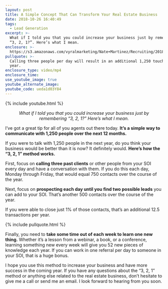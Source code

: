 ```yaml
---
layout: post
title: A Simple Concept That Can Transform Your Real Estate Business
date: 2018-10-26 16:40:49
tags:
  - Lead Generation
excerpt: >-
  What if I told you that you could increase your business just by remembering
  “3, 2, 1?”. Here’s what I mean.
enclosure: >-
  https://s3.amazonaws.com/vyralmarketing/Nate+Martinez/Recruiting/2018/Valley+of+the+Sun+Real+Estate+Agent-+321+10.8.mp4
pullquote: >-
  Calling three people per day will result in an additional 1,250 touches per
  year.
enclosure_type: video/mp4
enclosure_time:
use_youtube_image: true
youtube_alternate_image:
youtube_code: ueda1d03Y84
---
```


{% include youtube.html %}

<p style="text-align: center;"><em>What if I told you that you could increase your business just by remembering “3, 2, 1?” Here’s what I mean.</em></p>

I’ve got a great tip for all of you agents out there today. **It’s a simple way to communicate with 1,250 people over the next 12 months.&nbsp;**

If you were to talk with 1,250 people in the next year, do you think your business would be better than it is now? It definitely would. **Here’s how the “3, 2, 1” method works.**

First, focus on **calling three past clients** or other people from your SOI every day and have a conversation with them. If you do this each day, Monday through Friday, that would equal 750 contacts over the course of the year.&nbsp;

Next, focus on **prospecting each day until you find two possible leads** you can add to your SOI. That’s another 500 contacts over the course of the year.

If you were able to close just 1% of those contacts, that’s an additional 12.5 transactions per year.&nbsp;

{% include pullquote.html %}

Finally, you need to **take some time out of each week to learn one new thing.** Whether it’s a lesson from a webinar, a book, or a conference, learning something new every week will give you 52 new pieces of knowledge each year. If you can work in one referral per day to someone in your SOI, that is a huge bonus.

I hope you use this method to increase your business and have more success in the coming year. If you have any questions about the “3, 2, 1” method or anything else related to the real estate business, don’t hesitate to give me a call or send me an email. I look forward to hearing from you soon.